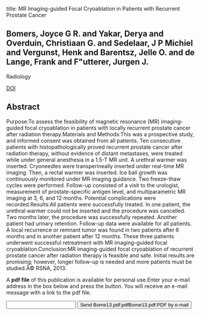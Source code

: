title: MR Imaging-guided Focal Cryoablation in Patients with Recurrent Prostate Cancer

## Bomers, Joyce G R. and Yakar, Derya and Overduin, Christiaan G. and Sedelaar, J P Michiel and Vergunst, Henk and Barentsz, Jelle O. and de Lange, Frank and F"utterer, Jurgen J.
Radiology

<a href="https://doi.org/10.1148/radiol.13121291">DOI</a>

## Abstract
Purpose:To assess the feasibility of magnetic resonance (MR) imaging-guided focal cryoablation in patients with locally recurrent prostate cancer after radiation therapy.Materials and Methods:This was a prospective study, and informed consent was obtained from all patients. Ten consecutive patients with histopathologically proved recurrent prostate cancer after radiation therapy, without evidence of distant metastases, were treated while under general anesthesia in a 1.5-T MR unit. A urethral warmer was inserted. Cryoneedles were transperineally inserted under real-time MR imaging. Then, a rectal warmer was inserted. Ice ball growth was continuously monitored under MR imaging guidance. Two freeze-thaw cycles were performed. Follow-up consisted of a visit to the urologist, measurement of prostate-specific antigen level, and multiparametric MR imaging at 3, 6, and 12 months. Potential complications were recorded.Results:All patients were successfully treated. In one patient, the urethral warmer could not be inserted and the procedure was cancelled. Two months later, the procedure was successfully repeated. Another patient had urinary retention. Follow-up data were available for all patients. A local recurrence or remnant tumor was found in two patients after 6 months and in another patient after 12 months. These three patients underwent successful retreatment with MR imaging-guided focal cryoablation.Conclusion:MR imaging-guided focal cryoablation of recurrent prostate cancer after radiation therapy is feasible and safe. Initial results are promising; however, longer follow-up is needed and more patients must be studied.Â© RSNA, 2013.

A <b>pdf file</b> of this publication is available for personal use.Enter your e-mail address in the box below and press the button. You will receive an e-mail message with a link to the pdf file.
<form action="sender.php">  <input type="text" name="email">  <input type="submit" value="Send Bome13.pdf:pdfBome13.pdf:PDF by e-mail"></form>